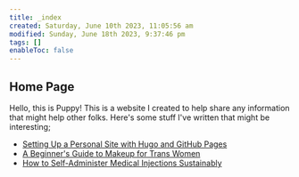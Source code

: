 ```yaml
---
title: _index
created: Saturday, June 10th 2023, 11:05:56 am
modified: Sunday, June 18th 2023, 9:37:46 pm
tags: []
enableToc: false
---
```


## Home Page

Hello, this is Puppy! This is a website I created to help share any information that might help other folks. Here's some stuff I've written that might be interesting;

- [Setting Up a Personal Site with Hugo and GitHub Pages](Guides/Setting%20Up%20a%20Personal%20Site%20with%20Hugo%20and%20GitHub%20Pages.md)
- [A Beginner's Guide to Makeup for Trans Women](Guides/A%20Beginner's%20Guide%20to%20Makeup%20for%20Trans%20Women.md)
- [How to Self-Administer Medical Injections Sustainably](Guides/How%20to%20Self-Administer%20Medical%20Injections%20Sustainably.md)
